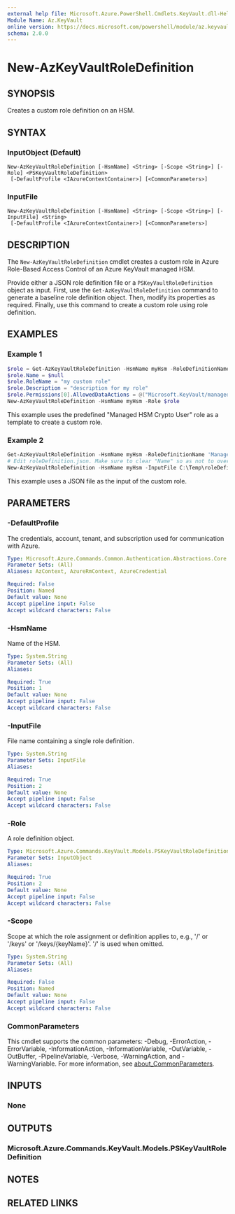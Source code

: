 ```yaml
---
external help file: Microsoft.Azure.PowerShell.Cmdlets.KeyVault.dll-Help.xml
Module Name: Az.KeyVault
online version: https://docs.microsoft.com/powershell/module/az.keyvault/new-azkeyvaultroledefinition
schema: 2.0.0
---
```


# New-AzKeyVaultRoleDefinition

## SYNOPSIS
Creates a custom role definition on an HSM.

## SYNTAX

### InputObject (Default)
```
New-AzKeyVaultRoleDefinition [-HsmName] <String> [-Scope <String>] [-Role] <PSKeyVaultRoleDefinition>
 [-DefaultProfile <IAzureContextContainer>] [<CommonParameters>]
```

### InputFile
```
New-AzKeyVaultRoleDefinition [-HsmName] <String> [-Scope <String>] [-InputFile] <String>
 [-DefaultProfile <IAzureContextContainer>] [<CommonParameters>]
```

## DESCRIPTION
The `New-AzKeyVaultRoleDefinition` cmdlet creates a custom role in Azure Role-Based Access Control of an Azure KeyVault managed HSM.

Provide either a JSON role definition file or a `PSKeyVaultRoleDefinition` object as input.
First, use the `Get-AzKeyVaultRoleDefinition` command to generate a baseline role definition object.
Then, modify its properties as required.
Finally, use this command to create a custom role using role definition.

## EXAMPLES

### Example 1
```powershell
$role = Get-AzKeyVaultRoleDefinition -HsmName myHsm -RoleDefinitionName 'Managed HSM Crypto User'
$role.Name = $null
$role.RoleName = "my custom role"
$role.Description = "description for my role"
$role.Permissions[0].AllowedDataActions = @("Microsoft.KeyVault/managedHsm/roleAssignments/write/action", "Microsoft.KeyVault/managedHsm/roleAssignments/delete/action")
New-AzKeyVaultRoleDefinition -HsmName myHsm -Role $role
```

This example uses the predefined "Managed HSM Crypto User" role as a template to create a custom role.

### Example 2
```powershell
Get-AzKeyVaultRoleDefinition -HsmName myHsm -RoleDefinitionName 'Managed HSM Crypto User' | ConvertTo-Json -Depth 9 > C:\Temp\roleDefinition.json
# Edit roleDefinition.json. Make sure to clear "Name" so as not to overwrite an existing role.
New-AzKeyVaultRoleDefinition -HsmName myHsm -InputFile C:\Temp\roleDefinition.json
```

This example uses a JSON file as the input of the custom role.

## PARAMETERS

### -DefaultProfile
The credentials, account, tenant, and subscription used for communication with Azure.

```yaml
Type: Microsoft.Azure.Commands.Common.Authentication.Abstractions.Core.IAzureContextContainer
Parameter Sets: (All)
Aliases: AzContext, AzureRmContext, AzureCredential

Required: False
Position: Named
Default value: None
Accept pipeline input: False
Accept wildcard characters: False
```

### -HsmName
Name of the HSM.

```yaml
Type: System.String
Parameter Sets: (All)
Aliases:

Required: True
Position: 1
Default value: None
Accept pipeline input: False
Accept wildcard characters: False
```

### -InputFile
File name containing a single role definition.

```yaml
Type: System.String
Parameter Sets: InputFile
Aliases:

Required: True
Position: 2
Default value: None
Accept pipeline input: False
Accept wildcard characters: False
```

### -Role
A role definition object.

```yaml
Type: Microsoft.Azure.Commands.KeyVault.Models.PSKeyVaultRoleDefinition
Parameter Sets: InputObject
Aliases:

Required: True
Position: 2
Default value: None
Accept pipeline input: False
Accept wildcard characters: False
```

### -Scope
Scope at which the role assignment or definition applies to, e.g., '/' or '/keys' or '/keys/{keyName}'.
'/' is used when omitted.

```yaml
Type: System.String
Parameter Sets: (All)
Aliases:

Required: False
Position: Named
Default value: None
Accept pipeline input: False
Accept wildcard characters: False
```

### CommonParameters
This cmdlet supports the common parameters: -Debug, -ErrorAction, -ErrorVariable, -InformationAction, -InformationVariable, -OutVariable, -OutBuffer, -PipelineVariable, -Verbose, -WarningAction, and -WarningVariable. For more information, see [about_CommonParameters](http://go.microsoft.com/fwlink/?LinkID=113216).

## INPUTS

### None

## OUTPUTS

### Microsoft.Azure.Commands.KeyVault.Models.PSKeyVaultRoleDefinition

## NOTES

## RELATED LINKS
